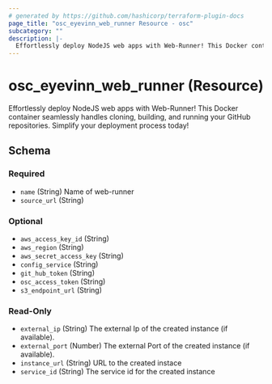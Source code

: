 ```yaml
---
# generated by https://github.com/hashicorp/terraform-plugin-docs
page_title: "osc_eyevinn_web_runner Resource - osc"
subcategory: ""
description: |-
  Effortlessly deploy NodeJS web apps with Web-Runner! This Docker container seamlessly handles cloning, building, and running your GitHub repositories. Simplify your deployment process today!
---
```


# osc_eyevinn_web_runner (Resource)

Effortlessly deploy NodeJS web apps with Web-Runner! This Docker container seamlessly handles cloning, building, and running your GitHub repositories. Simplify your deployment process today!



<!-- schema generated by tfplugindocs -->
## Schema

### Required

- `name` (String) Name of web-runner
- `source_url` (String)

### Optional

- `aws_access_key_id` (String)
- `aws_region` (String)
- `aws_secret_access_key` (String)
- `config_service` (String)
- `git_hub_token` (String)
- `osc_access_token` (String)
- `s3_endpoint_url` (String)

### Read-Only

- `external_ip` (String) The external Ip of the created instance (if available).
- `external_port` (Number) The external Port of the created instance (if available).
- `instance_url` (String) URL to the created instace
- `service_id` (String) The service id for the created instance
